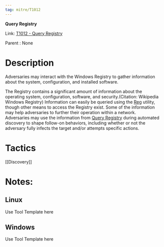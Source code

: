 ```yaml
---
tag: mitre/T1012
---
```


**Query Registry**

Link: [T1012 - Query Registry](https://attack.mitre.org/techniques/T1012)

Parent : None


# Description

Adversaries may interact with the Windows Registry to gather information about the system, configuration, and installed software.

The Registry contains a significant amount of information about the operating system, configuration, software, and security.(Citation: Wikipedia Windows Registry) Information can easily be queried using the [Reg](https://attack.mitre.org/software/S0075) utility, though other means to access the Registry exist. Some of the information may help adversaries to further their operation within a network. Adversaries may use the information from [Query Registry](https://attack.mitre.org/techniques/T1012) during automated discovery to shape follow-on behaviors, including whether or not the adversary fully infects the target and/or attempts specific actions.

# Tactics


[[Discovery]]


# Notes:

## Linux

Use Tool Template here

## Windows

Use Tool Template here